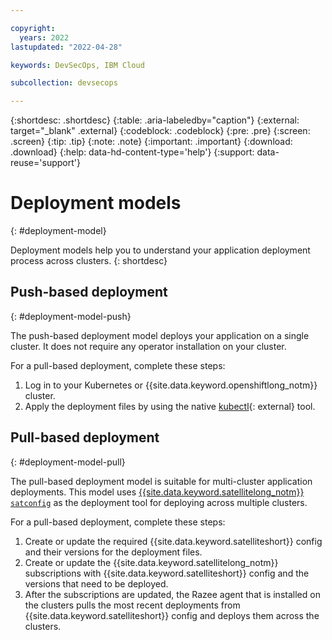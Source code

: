```yaml
---

copyright:
  years: 2022
lastupdated: "2022-04-28"

keywords: DevSecOps, IBM Cloud

subcollection: devsecops

---
```


{:shortdesc: .shortdesc}
{:table: .aria-labeledby="caption"}
{:external: target="_blank" .external}
{:codeblock: .codeblock}
{:pre: .pre}
{:screen: .screen}
{:tip: .tip}
{:note: .note}
{:important: .important}
{:download: .download}
{:help: data-hd-content-type='help'}
{:support: data-reuse='support'}

# Deployment models
{: #deployment-model}

Deployment models help you to understand your application deployment process across clusters.
{: shortdesc}

## Push-based deployment
{: #deployment-model-push}

The push-based deployment model deploys your application on a single cluster. It does not require any operator installation on your cluster. 

For a pull-based deployment, complete these steps:

1. Log in to your Kubernetes or {{site.data.keyword.openshiftlong_notm}} cluster.
2. Apply the deployment files by using the native [kubectl](https://kubernetes.io/docs/reference/kubectl/kubectl/){: external} tool.

## Pull-based deployment
{: #deployment-model-pull}

The pull-based deployment model is suitable for multi-cluster application deployments. This model uses [{{site.data.keyword.satellitelong_notm}} `satconfig`](/docs/satellite?topic=satellite-cluster-config) as the deployment tool for deploying across multiple clusters.

For a pull-based deployment, complete these steps:

1. Create or update the required {{site.data.keyword.satelliteshort}} config and their versions for the deployment files.
2. Create or update the {{site.data.keyword.satellitelong_notm}} subscriptions with {{site.data.keyword.satelliteshort}} config and the versions that need to be deployed.
3. After the subscriptions are updated, the Razee agent that is installed on the clusters pulls the most recent deployments from {{site.data.keyword.satelliteshort}} config and deploys them across the clusters.
